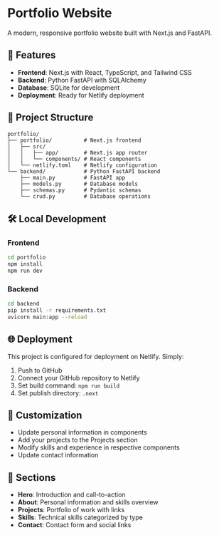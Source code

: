 # Portfolio Website

A modern, responsive portfolio website built with Next.js and FastAPI.

## 🚀 Features

- **Frontend**: Next.js with React, TypeScript, and Tailwind CSS
- **Backend**: Python FastAPI with SQLAlchemy
- **Database**: SQLite for development
- **Deployment**: Ready for Netlify deployment

## 📁 Project Structure

```
portfolio/
├── portfolio/          # Next.js frontend
│   ├── src/
│   │   ├── app/        # Next.js app router
│   │   └── components/ # React components
│   └── netlify.toml    # Netlify configuration
└── backend/            # Python FastAPI backend
    ├── main.py         # FastAPI app
    ├── models.py       # Database models
    ├── schemas.py      # Pydantic schemas
    └── crud.py         # Database operations
```

## 🛠️ Local Development

### Frontend

```bash
cd portfolio
npm install
npm run dev
```

### Backend

```bash
cd backend
pip install -r requirements.txt
uvicorn main:app --reload
```

## 🌐 Deployment

This project is configured for deployment on Netlify. Simply:

1. Push to GitHub
2. Connect your GitHub repository to Netlify
3. Set build command: `npm run build`
4. Set publish directory: `.next`

## 🎨 Customization

- Update personal information in components
- Add your projects to the Projects section
- Modify skills and experience in respective components
- Update contact information

## 📱 Sections

- **Hero**: Introduction and call-to-action
- **About**: Personal information and skills overview
- **Projects**: Portfolio of work with links
- **Skills**: Technical skills categorized by type
- **Contact**: Contact form and social links